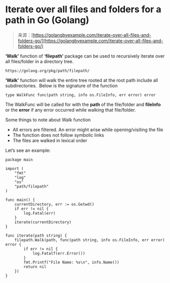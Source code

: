 <!--yml
category: 未分类
date: 2024-10-13 06:07:16
-->

# Iterate over all files and folders for a path in Go (Golang)

> 来源：[https://golangbyexample.com/iterate-over-all-files-and-folders-go/](https://golangbyexample.com/iterate-over-all-files-and-folders-go/)

**‘Walk’** function of ‘**filepath’** package can be used to recursively iterate over all files/folder in a directory tree.

```
https://golang.org/pkg/path/filepath/
```

**‘Walk’** function will walk the entire tree rooted at the root path include all subdirectories.  Below is the signature of the function

```
type WalkFunc func(path string, info os.FileInfo, err error) error
```

The WalkFunc will be called for with the **path** of the file/folder and **fileInfo** or the **error** if any error occurred while walking that file/folder.

Some things to note about Walk function

*   All errors are filtered. An error might arise while opening/visiting the file
*   The function does not follow symbolic links
*   The files are walked in lexical order

Let’s see an example:

```
package main

import (
    "fmt"
    "log"
    "os"
    "path/filepath"
)

func main() {
    currentDirectory, err := os.Getwd()
    if err != nil {
        log.Fatal(err)
    }
    iterate(currentDirectory)
}

func iterate(path string) {
    filepath.Walk(path, func(path string, info os.FileInfo, err error) error {
        if err != nil {
            log.Fatalf(err.Error())
        }
        fmt.Printf("File Name: %s\n", info.Name())
        return nil
    })
}
```